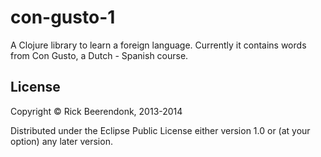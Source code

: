 # con-gusto-1

A Clojure library to learn a foreign language. Currently it contains words from Con Gusto, a Dutch - Spanish course.

## License

Copyright © Rick Beerendonk, 2013-2014

Distributed under the Eclipse Public License either version 1.0 or (at
your option) any later version.
